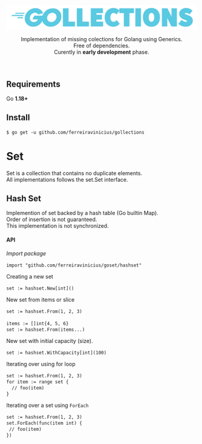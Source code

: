 ![Gollections](gollections.png)  

<center>
Implementation of missing colections for Golang using Generics. <br> 
Free of dependencies.  <br />
Curently in <b>early development</b> phase.
</center>

<br />
<br />

## Requirements

Go **1.18+**

## Install

```console
$ go get -u github.com/ferreiravinicius/gollections
```

# Set

Set is a collection that contains no duplicate elements.  
All implementations follows the set.Set interface.

## Hash Set

Implemention of set backed by a hash table (Go builtin Map).  
Order of insertion is not guaranteed.  
This implementation is not synchronized.


#### **API**

*Import package*
```golang
import "github.com/ferreiravinicius/goset/hashset"
```

Creating a new set  
```golang
set := hashset.New[int]() 
```

New set from items or slice
```golang
set := hashset.From(1, 2, 3) 

items := []int{4, 5, 6}
set := hashset.From(items...) 
```

New set with initial capacity (size).
```golang
set := hashset.WithCapacity[int](100) 
```

Iterating over using for loop

```golang
set := hashset.From(1, 2, 3)
for item := range set {
  // foo(item)
}
```


Iterating over a set using `ForEach`
```golang
set := hashset.From(1, 2, 3) 
set.ForEach(func(item int) { 
 // foo(item) 
})
```